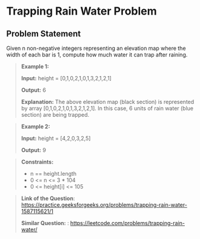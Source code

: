 # Trapping Rain Water Problem 
## Problem Statement

Given n non-negative integers representing an elevation map where the width of each bar is 1, compute how much water it can trap after raining.

>**Example 1:**
>
>**Input:** height = [0,1,0,2,1,0,1,3,2,1,2,1]
>
>**Output:** 6
>
>**Explanation:** The above elevation map (black section) is represented by array [0,1,0,2,1,0,1,3,2,1,2,1]. In this case, 6 units of rain water (blue section) are being trapped.

>**Example 2:**
>
>**Input:** height = [4,2,0,3,2,5]
>
>**Output:** 9

>**Constraints:**
>
>-   n == height.length
>-   0 <= n <= 3 * 104
>-   0 <= height[i] <= 105

>**Link of the Question**: https://practice.geeksforgeeks.org/problems/trapping-rain-water-1587115621/1
>
>**Similar Question:** : https://leetcode.com/problems/trapping-rain-water/

